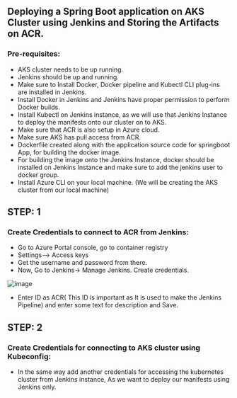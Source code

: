 ## Deploying a Spring Boot application on AKS Cluster using Jenkins and Storing the Artifacts on ACR.

### Pre-requisites:
  - AKS cluster needs to be up running.
  - Jenkins should be up and running.
  - Make sure to Install Docker, Docker pipeline and Kubectl CLI plug-ins are installed in Jenkins.
  - Install Docker in Jenkins and Jenkins have proper permission to perform Docker builds.
  - Install Kubectl on Jenkins instance, as we will use that Jenkins Instance to deploy the manifests onto our cluster on to AKS.
  - Make sure that ACR is also setup in Azure cloud.
  - Make sure AKS has pull access from ACR.
  - Dockerfile created along with the application source code for springboot App, for building the docker image.
  - For building the image onto the Jenkins Instance, docker should be installed on Jenkins Instance and make sure to add the jenkins user to docker group.
  - Install Azure CLI on your local machine. (We will be creating the AKS cluster from our local machine)
  
## STEP: 1
### Create Credentials to connect to ACR from Jenkins:
  - Go to Azure Portal console, go to container registry
  - Settings--> Access keys
  - Get the username and password from there.
  - Now, Go to Jenkins-> Manage Jenkins. Create credentials.
    
![image](https://user-images.githubusercontent.com/92631457/204107836-205849f4-ed56-41c1-b78f-6c1235c7e362.png)
    
  - Enter ID as ACR( This ID is important as It is used to make the Jenkins Pipeline) and enter some text for description and Save.
  
## STEP: 2
### Create Credentials for connecting to AKS cluster using Kubeconfig:
  - In the same way add another credentials for accessing the kubernetes cluster from Jenkins instance, As we want to deploy our manifests using Jenkins only. 
    
    
